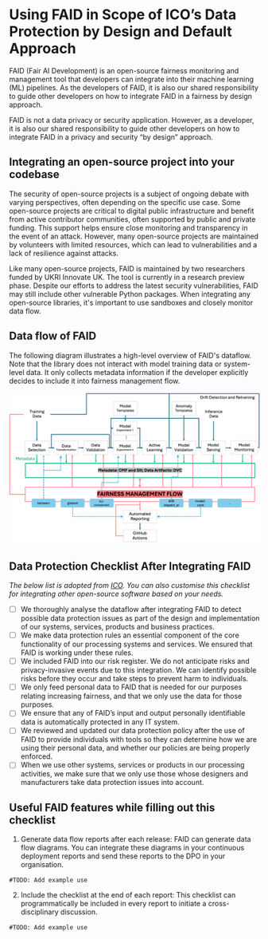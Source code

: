 # Using FAID in Scope of ICO’s Data Protection by Design and Default Approach

FAID (Fair AI Development) is an open-source fairness monitoring and management tool that developers can integrate into their machine learning (ML) pipelines. As the developers of FAID, it is also our shared responsibility to guide other developers on how to integrate FAID in a fairness by design approach.

FAID is not a data privacy or security application. However, as a developer, it is also our shared responsibility to guide other developers on how to integrate FAID in a privacy and security “by design” approach.

## Integrating an open-source project into your codebase

The security of open-source projects is a subject of ongoing debate with varying perspectives, often depending on the specific use case. Some open-source projects are critical to digital public infrastructure and benefit from active contributor communities, often supported by public and private funding. This support helps ensure close monitoring and transparency in the event of an attack. However, many open-source projects are maintained by volunteers with limited resources, which can lead to vulnerabilities and a lack of resilience against attacks.

Like many open-source projects, FAID is maintained by two researchers funded by UKRI Innovate UK. The tool is currently in a research preview phase. Despite our efforts to address the latest security vulnerabilities, FAID may still include other vulnerable Python packages. When integrating any open-source libraries, it's important to use sandboxes and closely monitor data flow.

## Data flow of FAID

The following diagram illustrates a high-level overview of FAID's dataflow. Note that the library does not interact with model training data or system-level data. It only collects metadata information if the developer explicitly decides to include it into fairness management flow.

![Overview of metadata flow](./media/faid-flow-overview-wlibs.png)

## Data Protection Checklist After Integrating FAID

*The below list is adopted from [ICO](https://ico.org.uk/for-organisations/uk-gdpr-guidance-and-resources/accountability-and-governance/guide-to-accountability-and-governance/accountability-and-governance/data-protection-by-design-and-default/). You can also customise this checklist for integrating other open-source software based on your needs.*

- [ ] We thoroughly analyse the dataflow after integrating FAID to detect possible data protection issues as part of the design and implementation of our systems, services, products and business practices.
- [ ] We make data protection rules an essential component of the core functionality of our processing systems and services. We ensured that FAID is working under these rules.
- [ ] We included FAID into our risk register. We do not anticipate risks and privacy-invasive events due to this integration. We can identify possible risks before they occur and take steps to prevent harm to individuals.
- [ ] We only feed personal data to FAID that is needed for our purposes relating increasing fairness, and that we only use the data for those purposes.
- [ ] We ensure that any of FAID’s input and output personally identifiable data is automatically protected in any IT system.
- [ ] We reviewed and updated our data protection policy after the use of FAID  to provide individuals with tools so they can determine how we are using their personal data, and whether our policies are being properly enforced.
- [ ] When we use other systems, services or products in our processing activities, we make sure that we only use those whose designers and manufacturers take data protection issues into account.

## Useful FAID features while filling out this checklist

1. Generate data flow reports after each release: FAID can generate data flow diagrams. You can integrate these diagrams in your continuous deployment reports and send these reports to the DPO in your organisation.

```
#TODO: Add example use
```
2. Include the checklist at the end of each report: This checklist can programmatically be included in every report to initiate a cross-disciplinary discussion.

```
#TODO: Add example use
```
